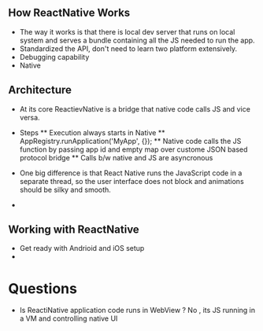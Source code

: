 ## How ReactNative Works
* The way it works is that there is local dev server that runs on local system and serves a bundle containing all the JS needed 
 to run the app.
* Standardized the API, don't need to learn two platform extensively.
* Debugging capability 
* Native 

## Architecture 
* At its core ReactievNative is a bridge that native code calls JS and vice versa.
* Steps
** Execution always starts in Native
** AppRegistry.runApplication('MyApp', {});
** Native code calls the JS function by passing app id and empty map over custome JSON based protocol bridge 
** Calls b/w native and JS are asyncronous 

* One big difference is that React Native runs the JavaScript code in a separate thread,
 so the user interface does not block and animations should be silky and smooth.
* 

## Working with ReactNative
* Get ready with  Andrioid and iOS setup
* 

# Questions
* Is ReactiNative application code runs in WebView ? No , its JS running in a VM and controlling native UI


